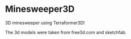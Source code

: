 # Minesweeper3D

3D minesweeper using Terraformer3D!

The 3d models were taken from free3d.com and sketchfab.

